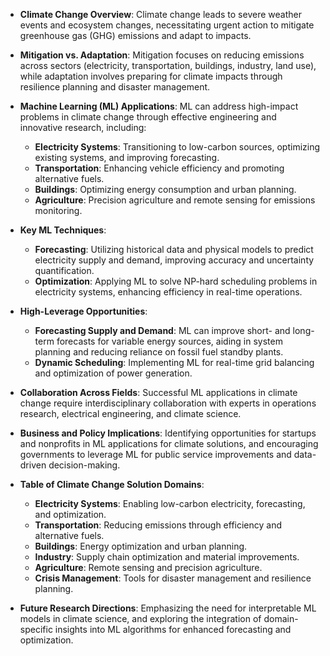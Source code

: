 - **Climate Change Overview**: Climate change leads to severe weather events and ecosystem changes, necessitating urgent action to mitigate greenhouse gas (GHG) emissions and adapt to impacts.
  
- **Mitigation vs. Adaptation**: Mitigation focuses on reducing emissions across sectors (electricity, transportation, buildings, industry, land use), while adaptation involves preparing for climate impacts through resilience planning and disaster management.

- **Machine Learning (ML) Applications**: ML can address high-impact problems in climate change through effective engineering and innovative research, including:
  - **Electricity Systems**: Transitioning to low-carbon sources, optimizing existing systems, and improving forecasting.
  - **Transportation**: Enhancing vehicle efficiency and promoting alternative fuels.
  - **Buildings**: Optimizing energy consumption and urban planning.
  - **Agriculture**: Precision agriculture and remote sensing for emissions monitoring.

- **Key ML Techniques**:
  - **Forecasting**: Utilizing historical data and physical models to predict electricity supply and demand, improving accuracy and uncertainty quantification.
  - **Optimization**: Applying ML to solve NP-hard scheduling problems in electricity systems, enhancing efficiency in real-time operations.

- **High-Leverage Opportunities**:
  - **Forecasting Supply and Demand**: ML can improve short- and long-term forecasts for variable energy sources, aiding in system planning and reducing reliance on fossil fuel standby plants.
  - **Dynamic Scheduling**: Implementing ML for real-time grid balancing and optimization of power generation.

- **Collaboration Across Fields**: Successful ML applications in climate change require interdisciplinary collaboration with experts in operations research, electrical engineering, and climate science.

- **Business and Policy Implications**: Identifying opportunities for startups and nonprofits in ML applications for climate solutions, and encouraging governments to leverage ML for public service improvements and data-driven decision-making.

- **Table of Climate Change Solution Domains**: 
  - **Electricity Systems**: Enabling low-carbon electricity, forecasting, and optimization.
  - **Transportation**: Reducing emissions through efficiency and alternative fuels.
  - **Buildings**: Energy optimization and urban planning.
  - **Industry**: Supply chain optimization and material improvements.
  - **Agriculture**: Remote sensing and precision agriculture.
  - **Crisis Management**: Tools for disaster management and resilience planning.

- **Future Research Directions**: Emphasizing the need for interpretable ML models in climate science, and exploring the integration of domain-specific insights into ML algorithms for enhanced forecasting and optimization.